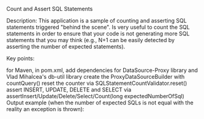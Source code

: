Count and Assert SQL Statements

Description: This application is a sample of counting and asserting SQL statements triggered "behind the scene". Is very useful to count the SQL statements in order to ensure that your code is not generating more SQL statements that you may think (e.g., N+1 can be easily detected by asserting the number of expected statements).

Key points:

for Maven, in pom.xml, add dependencies for DataSource-Proxy library and Vlad Mihalcea's db-util library
create the ProxyDataSourceBuilder with countQuery()
reset the counter via SQLStatementCountValidator.reset()
assert INSERT, UPDATE, DELETE and SELECT via assertInsert/Update/Delete/Select/Count(long expectedNumberOfSql)
Output example (when the number of expected SQLs is not equal with the reality an exception is thrown):
